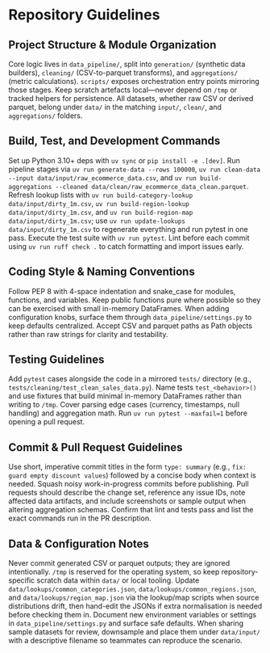 # Repository Guidelines

## Project Structure & Module Organization
Core logic lives in `data_pipeline/`, split into `generation/` (synthetic data builders), `cleaning/` (CSV-to-parquet transforms), and `aggregations/` (metric calculations). `scripts/` exposes orchestration entry points mirroring those stages. Keep scratch artefacts local—never depend on `/tmp` or tracked helpers for persistence. All datasets, whether raw CSV or derived parquet, belong under `data/` in the matching `input/`, `clean/`, and `aggregations/` folders.

## Build, Test, and Development Commands
Set up Python 3.10+ deps with `uv sync` or `pip install -e .[dev]`. Run pipeline stages via `uv run generate-data --rows 100000`, `uv run clean-data --input data/input/raw_ecommerce_data.csv`, and `uv run build-aggregations --cleaned data/clean/raw_ecommerce_data_clean.parquet`. Refresh lookup lists with `uv run build-category-lookup data/input/dirty_1m.csv`, `uv run build-region-lookup data/input/dirty_1m.csv`, and `uv run build-region-map data/input/dirty_1m.csv`; use `uv run update-lookups data/input/dirty_1m.csv` to regenerate everything and run pytest in one pass. Execute the test suite with `uv run pytest`. Lint before each commit using `uv run ruff check .` to catch formatting and import issues early.

## Coding Style & Naming Conventions
Follow PEP 8 with 4-space indentation and snake_case for modules, functions, and variables. Keep public functions pure where possible so they can be exercised with small in-memory DataFrames. When adding configuration knobs, surface them through `data_pipeline/settings.py` to keep defaults centralized. Accept CSV and parquet paths as Path objects rather than raw strings for clarity and testability.

## Testing Guidelines
Add `pytest` cases alongside the code in a mirrored `tests/` directory (e.g., `tests/cleaning/test_clean_sales_data.py`). Name tests `test_<behavior>()` and use fixtures that build minimal in-memory DataFrames rather than writing to `/tmp`. Cover parsing edge cases (currency, timestamps, null handling) and aggregation math. Run `uv run pytest --maxfail=1` before opening a pull request.

## Commit & Pull Request Guidelines
Use short, imperative commit titles in the form `type: summary` (e.g., `fix: guard empty discount values`) followed by a concise body when context is needed. Squash noisy work-in-progress commits before publishing. Pull requests should describe the change set, reference any issue IDs, note affected data artifacts, and include screenshots or sample output when altering aggregation schemas. Confirm that lint and tests pass and list the exact commands run in the PR description.

## Data & Configuration Notes
Never commit generated CSV or parquet outputs; they are ignored intentionally. `/tmp` is reserved for the operating system, so keep repository-specific scratch data within `data/` or local tooling. Update `data/lookups/common_categories.json`, `data/lookups/common_regions.json`, and `data/lookups/region_map.json` via the lookup/map scripts when source distributions drift, then hand-edit the JSONs if extra normalisation is needed before checking them in. Document new environment variables or settings in `data_pipeline/settings.py` and surface safe defaults. When sharing sample datasets for review, downsample and place them under `data/input/` with a descriptive filename so teammates can reproduce the scenario.
